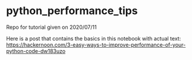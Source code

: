 # python_performance_tips

Repo for tutorial given on 2020/07/11

Here is a post that contains the basics in this notebook with actual text: https://hackernoon.com/3-easy-ways-to-improve-performance-of-your-python-code-dw183uzo
